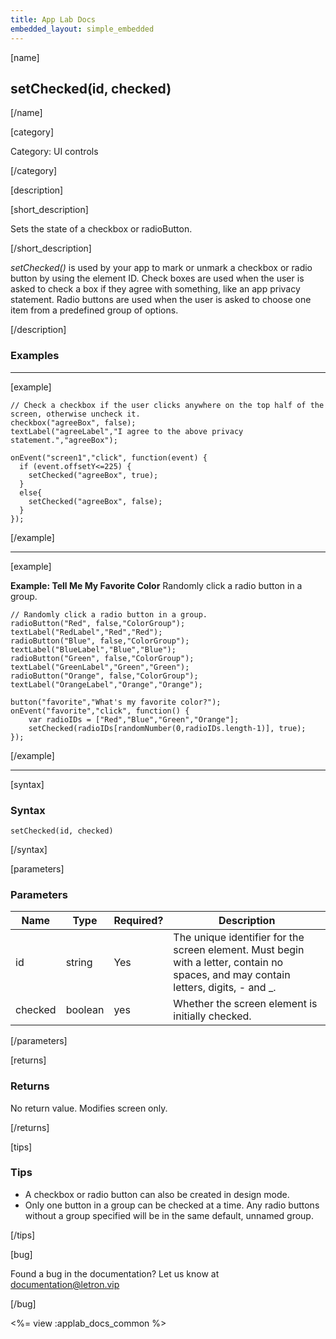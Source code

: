 ```yaml
---
title: App Lab Docs
embedded_layout: simple_embedded
---
```


[name]

## setChecked(id, checked)

[/name]

[category]

Category: UI controls

[/category]

[description]

[short_description]

Sets the state of a checkbox or radioButton.

[/short_description]

*setChecked()* is used by your app to mark or unmark a checkbox or radio button by using the element ID. Check boxes are used when the user is asked to check a box if they agree with something, like an app privacy statement. Radio buttons are used when the user is asked to choose one item from a predefined group of options.

[/description]

### Examples
____________________________________________________

[example]

```
// Check a checkbox if the user clicks anywhere on the top half of the screen, otherwise uncheck it.
checkbox("agreeBox", false);
textLabel("agreeLabel","I agree to the above privacy statement.","agreeBox");

onEvent("screen1","click", function(event) {
  if (event.offsetY<=225) {
    setChecked("agreeBox", true);
  }
  else{
    setChecked("agreeBox", false);
  }
});
```

[/example]

____________________________________________________

[example]

**Example: Tell Me My Favorite Color** Randomly click a radio button in a group.

```
// Randomly click a radio button in a group.
radioButton("Red", false,"ColorGroup");
textLabel("RedLabel","Red","Red");
radioButton("Blue", false,"ColorGroup");
textLabel("BlueLabel","Blue","Blue");
radioButton("Green", false,"ColorGroup");
textLabel("GreenLabel","Green","Green");
radioButton("Orange", false,"ColorGroup");
textLabel("OrangeLabel","Orange","Orange");

button("favorite","What's my favorite color?");
onEvent("favorite","click", function() {
    var radioIDs = ["Red","Blue","Green","Orange"];
    setChecked(radioIDs[randomNumber(0,radioIDs.length-1)], true);
});
```

[/example]

____________________________________________________

[syntax]

### Syntax

```
setChecked(id, checked)
```

[/syntax]


[parameters]

### Parameters

| Name  | Type | Required? | Description |
|-----------------|------|-----------|-------------|
| id | string | Yes | The unique identifier for the screen element. Must begin with a letter, contain no spaces, and may contain letters, digits, - and _. |
| checked | boolean | yes | Whether the screen element is initially checked. |

[/parameters]

[returns]

### Returns

No return value. Modifies screen only.

[/returns]

[tips]

### Tips
- A checkbox or radio button can also be created in design mode.
- Only one button in a group can be checked at a time. Any radio buttons without a group specified will be in the same default, unnamed group.

[/tips]

[bug]

Found a bug in the documentation? Let us know at documentation@letron.vip

[/bug]

<%= view :applab_docs_common %>
